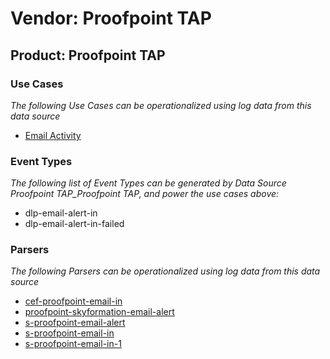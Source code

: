 Vendor: Proofpoint TAP
======================
Product: Proofpoint TAP
-----------------------

### Use Cases

_The following Use Cases can be operationalized using log data from this data source_

* [Email Activity](../UseCases/usecase_email_activity.md)


### Event Types

_The following list of Event Types can be generated by Data Source Proofpoint TAP_Proofpoint TAP, and power the use cases above:_

- dlp-email-alert-in
- dlp-email-alert-in-failed


### Parsers

_The following Parsers can be operationalized using log data from this data source_

* [cef-proofpoint-email-in](../Parsers/parserContent_cef-proofpoint-email-in.md)
* [proofpoint-skyformation-email-alert](../Parsers/parserContent_proofpoint-skyformation-email-alert.md)
* [s-proofpoint-email-alert](../Parsers/parserContent_s-proofpoint-email-alert.md)
* [s-proofpoint-email-in](../Parsers/parserContent_s-proofpoint-email-in.md)
* [s-proofpoint-email-in-1](../Parsers/parserContent_s-proofpoint-email-in-1.md)
